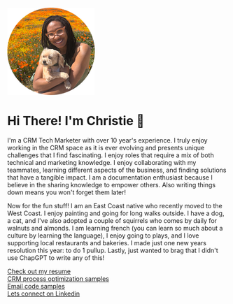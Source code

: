 ![Hanging with doggie in California superbloom](https://github.com/ChrisThorn10/portfolio/blob/main/profile-posing-with-dog-round-200x200.png?raw=true "a title")
# Hi There! I'm Christie 👋
I'm a CRM Tech Marketer with over 10 year's experience.  I truly enjoy working in the CRM space as it is ever evolving and presents unique challenges that I find fascinating. I enjoy roles that require a mix of both technical and marketing knowledge. I enjoy collaborating with my teammates, learning different aspects of the business, and finding solutions that have a tangible impact.  I am a documentation enthusiast because I believe in the sharing knowledge to empower others. Also writing things down means you won't forget them later! 

Now for the fun stuff! I am an East Coast native who recently moved to the West Coast. I enjoy painting and going for long walks outside. I have a dog, a cat, and I've also adopted a couple of squirrels who comes by daily for walnuts and almonds.  I am learning french (you can learn so much about a culture by learning the language), I enjoy going to plays, and I love supporting local restaurants and bakeries. I made just one new years resolution this year: to do 1 pullup. Lastly, just wanted to brag that I didn't use ChapGPT to write any of this! 

[Check out my resume](https://github.com/ChrisThorn10/portfolio/blob/main/Thornton-Resume-2025.pdf)
<br>
[CRM process optimization samples]()
<br>
[Email code samples]()
<br>
[Lets connect on Linkedin](https://www.linkedin.com/in/thornton-christie/)
